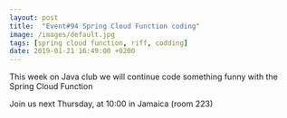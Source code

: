 ```yaml
---
layout: post
title:  "Event#94 Spring Cloud Function coding"
image: /images/default.jpg
tags: [spring cloud function, riff, codding]
date: 2019-01-21 16:49:00 +0200
---
```


This week on Java club we will continue code something funny with the Spring Cloud Function[]()

Join us next Thursday, at 10:00 in Jamaica (room 223)